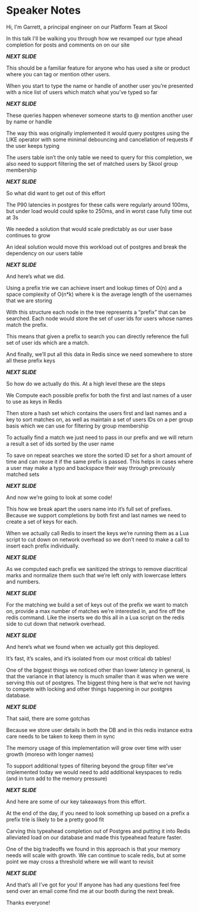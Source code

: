 # Speaker Notes

Hi, I'm Garrett, a principal engineer on our Platform Team at Skool

In this talk I'll be walking you through how we revamped our type ahead completion for posts and comments on on our site

***NEXT SLIDE***

This should be a familiar feature for anyone who has used a site or product where you can tag or mention other users.

When you start to type the name or handle of another user you’re presented with a nice list of users which match what you’ve typed so far

***NEXT SLIDE***

These queries happen whenever someone starts to @ mention another user by name or handle

The way this was originally implemented it would query postgres using the LIKE operator with some minimal debouncing and cancellation of requests if the user keeps typing

The users table isn’t the only table we need to query for this completion, we also need to support filtering the set of matched users by Skool group membership

***NEXT SLIDE***

So what did want to get out of this effort

The P90 latencies in postgres for these calls were regularly around 100ms, but under load would could spike to 250ms, and in worst case fully time out at 3s

We needed a solution that would scale predictably as our user base continues to grow

An ideal solution would move this workload out of postgres and break the dependency on our users table

***NEXT SLIDE***

And here’s what we did.

Using a prefix trie we can achieve insert and lookup times of O(n) and a space complexity of O(n\*k) where k is the average length of the usernames that we are storing

With this structure each node in the tree represents a “prefix” that can be searched. Each node would store the set of user ids for users whose names match the prefix.

This means that given a prefix to search you can directly reference the full set of user ids which are a match.

And finally, we’ll put all this data in Redis since we need somewhere to store all these prefix keys

***NEXT SLIDE***

So how do we actually do this. At a high level these are the steps

We Compute each possible prefix for both the first and last names of a user to use as keys in Redis

Then store a hash set which contains the users first and last names and a key to sort matches on, as well as maintain a set of users IDs on a per group basis which we can use for filtering by group membership

To actually find a match we just need to pass in our prefix and we will return a result a set of ids sorted by the user name

To save on repeat searches we store the sorted ID set for a short amount of time and can reuse it if the same prefix is passed. This helps in cases where a user may make a typo and backspace their way through previously matched sets

***NEXT SLIDE***

And now we’re going to look at some code\!

This how we break apart the users name into it’s full set of prefixes. Because we support completions by both first and last names we need to create a set of keys for each.

When we actually call Redis to insert the keys we’re running them as a Lua script to cut down on network overhead so we don’t need to make a call to insert each prefix individually.

***NEXT SLIDE***

As we computed each prefix we sanitized the strings to remove diacritical marks and normalize them such that we’re left only with lowercase letters and numbers.

***NEXT SLIDE***

For the matching we build a set of keys out of the prefix we want to match on, provide a max number of matches we’re interested in, and fire off the redis command. Like the inserts we do this all in a Lua script on the redis side to cut down that network overhead.

***NEXT SLIDE***

And here’s what we found when we actually got this deployed.

It’s fast, it’s scales, and it’s isolated from our most critical db tables\!

One of the biggest things we noticed other than lower latency in general, is that the variance in that latency is much smaller than it was when we were serving this out of postgres. The biggest thing here is that we’re not having to compete with locking and other things happening in our postgres database.

***NEXT SLIDE***

That said, there are some gotchas

Because we store user details in both the DB and in this redis instance extra care needs to be taken to keep them in sync

The memory usage of this implementation will grow over time with user growth (moreso with longer names)

To support additional types of filtering beyond the group filter we’ve implemented today we would need to add additional keyspaces to redis (and in turn add to the memory pressure)

***NEXT SLIDE***

And here are some of our key takeaways from this effort.

At the end of the day, if you need to look something up based on a prefix a prefix trie is likely to be a pretty good fit

Carving this typeahead completion out of Postgres and putting it into Redis alleviated load on our database and made this typeahead feature faster.

One of the big tradeoffs we found in this approach is that your memory needs will scale with growth. We can continue to scale redis, but at some point we may cross a threshold where we will want to revisit

***NEXT SLIDE***

And that’s all I've got for you\! If anyone has had any questions feel free send over an email come find me at our booth during the next break. 

Thanks everyone\!  
